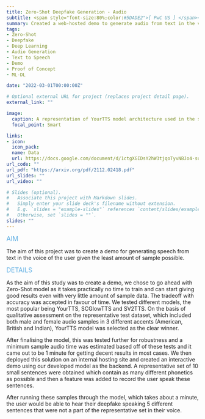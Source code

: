 ```yaml
---
title: Zero-Shot Deepfake Generation - Audio
subtitle: <span style="font-size:80%;color:#5DADE2">[ PwC US ] </span><span style="font-size:80%"><a href="https://www.linkedin.com/in/anudeepimmidisetty/" target="_blank">Anudeep Immidisetty</a>, <a href="https://www.linkedin.com/in/ameliabauer/" target="_blank">Amelia Bauer</a>, Prasang Gupta</span>
summary: Created a web-hosted demo to generate audio from text in the voice of the user with a voice sample size of barely 1 minute using a zero-shot audio generation model
tags:
- Zero-Shot
- Deepfake
- Deep Learning
- Audio Generation
- Text to Speech
- Demo
- Proof of Concept
- ML-DL

date: "2022-03-01T00:00:00Z"

# Optional external URL for project (replaces project detail page).
external_link: ""

image:
  caption: A representation of YourTTS model architecture used in the study
  focal_point: Smart

links:
- icon: 
  icon_pack: 
  name: Data
  url: https://docs.google.com/document/d/1ctgXGIDsY2hW3tjqoTyvNBJo4-suiX0X-hCRrKOPlWY
url_code: ""
url_pdf: "https://arxiv.org/pdf/2112.02418.pdf"
url_slides: ""
url_video: ""

# Slides (optional).
#   Associate this project with Markdown slides.
#   Simply enter your slide deck's filename without extension.
#   E.g. `slides = "example-slides"` references `content/slides/example-slides.md`.
#   Otherwise, set `slides = ""`.
slides: ""
---
```


<span style="color:#5DADE2;font-style:bold;font-size:120%">AIM</span>

The aim of this project was to create a demo for generating speech from text in the voice of the user given the least amount of sample possible.

<span style="color:#5DADE2;font-style:bold;font-size:120%">DETAILS</span>

As the aim of this study was to create a demo, we chose to go ahead with Zero-Shot model as it takes practically no time to train and can start giving good results even with very little amount of sample data. The tradeoff with accuracy was accepted in favour of time. We tested different models, the most popular being YourTTS, SCGlowTTS and SV2TTS. On the basis of qualitative assessment on the representative test dataset, which included both male and female audio samples in 3 different accents (American, British and Indian), YourTTS model was selected as the clear winner.

After finalising the model, this was tested further for robustness and a minimum sample audio time was estimated based off of these tests and it came out to be 1 minute for getting decent results in most cases. We then deployed this solution on an internal hosting site and created an interactive demo using our developed model as the backend. A representative set of 10 small sentences were obtained which contain as many different phonetics as possible and then a feature was added to record the user speak these sentences.

After running these samples through the model, which takes about a minute, the user would be able to hear their deepfake speaking 5 different sentences that were not a part of the representative set in their voice.